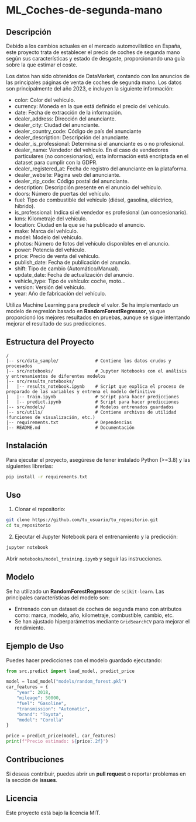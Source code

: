 # ML_Coches-de-segunda-mano

## Descripción
Debido a los cambios actuales en el mercado automovilístico en España, este proyecto trata de establecer el precio de coches de segunda mano según sus características y estado de desgaste, proporcionando una guía sobre la que estimar el coste.


Los datos han sido obtenidos de DataMarket, contando con los anuncios de las principales páginas de venta de coches de segunda mano. Los datos son principalmente del año 2023, e incluyen la siguiente información:
- color: Color del vehículo.
- currency: Moneda en la que está definido el precio del vehículo.
- date: Fecha de extracción de la información.
- dealer_address: Dirección del anunciante.
- dealer_city: Ciudad del anunciante.
- dealer_country_code: Código de país del anunciante
- dealer_description: Descripción del anunciante.
- dealer_is_professional: Determina si el anunciante es o no profesional.
- dealer_name: Vendedor del vehículo. En el caso de vendedores particulares (no concesionarios), esta información está encriptada en el dataset para cumplir con la GDPR.
- dealer_registered_at: Fecha de registro del anunciante en la plataforma.
- dealer_website: Página web del anunciante.
- dealer_zip_code: Código postal del anunciante.
- description: Descripción presente en el anuncio del vehículo.
- doors: Número de puertas del vehículo.
- fuel: Tipo de combustible del vehículo (diésel, gasolina, eléctrico, híbrido).
- is_professional: Indica si el vendedor es profesional (un concesionario).
- kms: Kilometraje del vehículo.
- location: Ciudad en la que se ha publicado el anuncio.
- make: Marca del vehículo.
- model: Modelo del vehículo.
- photos: Número de fotos del vehículo disponibles en el anuncio.
- power: Potencia del vehículo.
- price: Precio de venta del vehículo.
- publish_date: Fecha de publicación del anuncio.
- shift: Tipo de cambio (Automático/Manual).
- update_date: Fecha de actualización del anuncio.
- vehicle_type: Tipo de vehículo: coche, moto...
- version: Versión del vehículo.
- year: Año de fabricación del vehículo.


Utiliza Machine Learning para predecir el valor. Se ha implementado un modelo de regresión basado en **RandomForestRegressor**, ya que proporcionó los mejores resultados en pruebas, aunque se sigue intentando mejorar el resultado de sus predicciones.

## Estructura del Proyecto
```
/
|-- src/data_sample/              # Contiene los datos crudos y procesados
|-- src/notebooks/                # Jupyter Notebooks con el análisis y entrenamientos de diferentes modelos
|-- src/results_notebooks/        
|   |-- results_notebook.ipynb    # Script que explica el proceso de preparado de las variables y entrena el modelo definitivo
|   |-- train.ipynb               # Script para hacer predicciones
|   |-- predict.ipynb             # Script para hacer predicciones
|-- src/models/                   # Modelos entrenados guardados
|-- src/utils/                    # Contiene archivos de utilidad (funciones de visualización, etc.)
|-- requirements.txt              # Dependencias
|-- README.md                     # Documentación
```

## Instalación
Para ejecutar el proyecto, asegúrese de tener instalado Python (>=3.8) y las siguientes librerías:

```bash
pip install -r requirements.txt
```

## Uso
1. Clonar el repositorio:

```bash
git clone https://github.com/tu_usuario/tu_repositorio.git
cd tu_repositorio
```

2. Ejecutar el Jupyter Notebook para el entrenamiento y la predicción:

```bash
jupyter notebook
```

Abrir `notebooks/model_training.ipynb` y seguir las instrucciones.


## Modelo
Se ha utilizado un **RandomForestRegressor** de `scikit-learn`.
Las principales características del modelo son:
- Entrenado con un dataset de coches de segunda mano con atributos como: marca, modelo, año, kilometraje, combustible, cambio, etc.
- Se han ajustado hiperparámetros mediante `GridSearchCV` para mejorar el rendimiento.

## Ejemplo de Uso
Puedes hacer predicciones con el modelo guardado ejecutando:

```python
from src.predict import load_model, predict_price

model = load_model("models/random_forest.pkl")
car_features = {
    "year": 2018,
    "mileage": 50000,
    "fuel": "Gasoline",
    "transmission": "Automatic",
    "brand": "Toyota",
    "model": "Corolla"
}

price = predict_price(model, car_features)
print(f"Precio estimado: ${price:.2f}")
```

## Contribuciones
Si deseas contribuir, puedes abrir un **pull request** o reportar problemas en la sección de **issues**.

## Licencia
Este proyecto está bajo la licencia MIT.

